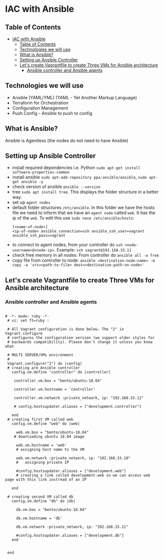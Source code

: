 # IAC with Ansible

## Table of Contents

- [IAC with Ansible](#iac-with-ansible)
  - [Table of Contents](#table-of-contents)
  - [Technologies we will use](#technologies-we-will-use)
  - [What is Ansible?](#what-is-ansible)
  - [Setting up Ansible Controller](#setting-up-ansible-controller)
  - [Let's create Vagrantfile to create Three VMs for Ansible architecture](#lets-create-vagrantfile-to-create-three-vms-for-ansible-architecture)
    - [Ansible controller and Ansible agents](#ansible-controller-and-ansible-agents)

## Technologies we will use

- Ansible (YAML/YML) (YAML - Yet Another Markup Language)
- Terraform for Orchestration
- Configuration Management
- Push Config - Ansible to push to config

## What is Ansible?

Ansible is Agentless (the nodes do not need to have Ansible)

## Setting up Ansible Controller

- install required dependencies i.e. Python `sudo apt-get install software-properties-common`
- install ansible `sudo apt-add-repository ppa:ansible/ansible`, `sudo apt-get ansible -y`
- check version of ansible `ansible --version`
- tree `sudo apt install tree`. This displays the folder structure in a better way.
- set up `agent nodes`
- default folder structures `/etc/ansible`. In this folder we have the hosts file we need to inform that we have an `agent node` called `web`. It has the ip of the `web`. To edit this use `sudo nano /etc/ansible/hosts`:
  ```
  [<name-of-node>]
  <ip-of-node> ansible_connection=ssh ansible_ssh_user=vagrant ansible_ssh_pass=vagrant
  ```
- to connect to agent nodes, from your controller do `ssh <node-username>@<node-ip>`. Example: `ssh vagrant@193.168.33.11`
- check free memory in all nodes: From controller do `ansible all -a free`
- copy file from controller to node: `ansible <destination-node-name> -m copy -a 'src=<path-to-file> dest=<destination-path-on-node>'`

## Let's create Vagrantfile to create Three VMs for Ansible architecture

### Ansible controller and Ansible agents

```

# -*- mode: ruby -*-
 # vi: set ft=ruby :

 # All Vagrant configuration is done below. The "2" in Vagrant.configure
 # configures the configuration version (we support older styles for
 # backwards compatibility). Please don't change it unless you know what

 # MULTI SERVER/VMs environment
 #
 Vagrant.configure("2") do |config|
 # creating are Ansible controller
   config.vm.define "controller" do |controller|

    controller.vm.box = "bento/ubuntu-18.04"

    controller.vm.hostname = 'controller'

    controller.vm.network :private_network, ip: "192.168.33.12"

    # config.hostsupdater.aliases = ["development.controller"]

   end
 # creating first VM called web
   config.vm.define "web" do |web|

     web.vm.box = "bento/ubuntu-18.04"
    # downloading ubuntu 18.04 image

     web.vm.hostname = 'web'
     # assigning host name to the VM

     web.vm.network :private_network, ip: "192.168.33.10"
     #   assigning private IP

     #config.hostsupdater.aliases = ["development.web"]
     # creating a link called development.web so we can access web page with this link instread of an IP

   end

 # creating second VM called db
   config.vm.define "db" do |db|

     db.vm.box = "bento/ubuntu-18.04"

     db.vm.hostname = 'db'

     db.vm.network :private_network, ip: "192.168.33.11"

     #config.hostsupdater.aliases = ["development.db"]
   end


 end
```
